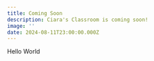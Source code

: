 ```yaml
---
title: Coming Soon
description: Ciara's Classroom is coming soon!
image: ''
date: 2024-08-11T23:00:00.000Z
---
```


Hello World
